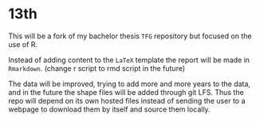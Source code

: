 # 13th

This will be a fork of my bachelor thesis `TFG` repository but focused on the use of R.

Instead of adding content to the `LaTeX` template the report will be made in `Rmarkdown`.  (change r script to rmd script in the future)

The data will be improved, trying to add more and more years to the data, and in the future the shape files will be added through git LFS. 
Thus the repo will depend on its own hosted files instead of sending the user to a webpage to download them by itself and source them locally.

